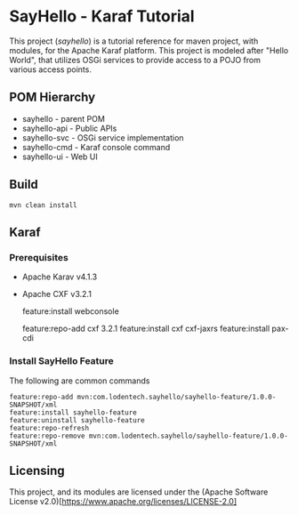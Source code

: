 # SayHello - Karaf Tutorial
This project (*sayhello*) is a tutorial reference for maven project, with modules, for the Apache Karaf platform.  This 
project is modeled after "Hello World", that utilizes OSGi services to provide access to a POJO from various access points.


## POM Hierarchy
* sayhello - parent POM
* sayhello-api - Public APIs
* sayhello-svc -  OSGi service implementation
* sayhello-cmd - Karaf console command
* sayhello-ui - Web UI

## Build
    mvn clean install

## Karaf 

### Prerequisites 
* Apache Karav v4.1.3
* Apache CXF v3.2.1


    feature:install webconsole
    
    feature:repo-add cxf 3.2.1
    feature:install cxf cxf-jaxrs
    feature:install pax-cdi
    
    
    
### Install SayHello Feature
The following are common commands 

    feature:repo-add mvn:com.lodentech.sayhello/sayhello-feature/1.0.0-SNAPSHOT/xml
    feature:install sayhello-feature
    feature:uninstall sayhello-feature
    feature:repo-refresh
    feature:repo-remove mvn:com.lodentech.sayhello/sayhello-feature/1.0.0-SNAPSHOT/xml

## Licensing
This project, and its modules are licensed under the (Apache Software License v2.0)[https://www.apache.org/licenses/LICENSE-2.0] 


